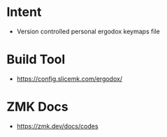 # Intent  
- Version controlled personal ergodox keymaps file

# Build Tool
- https://config.slicemk.com/ergodox/

# ZMK Docs
- https://zmk.dev/docs/codes
